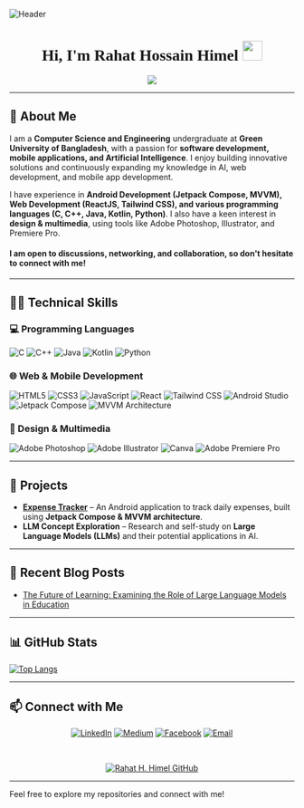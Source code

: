 ![Header](https://github.com/halfrost/halfrost/blob/master/icons/header_1.png)

<h1 align="center" style="font-family:caveat">Hi, I'm Rahat Hossain Himel <img src="https://media.giphy.com/media/hvRJCLFzcasrR4ia7z/giphy.gif" width="35"></h1>

<p align="center">
  <a href="https://github.com/DenverCoder1/readme-typing-svg">
    <img src="https://readme-typing-svg.herokuapp.com?lines=Computer+Science+Undergraduate;Android+Developer;AI+Enthusiast;Always+learning+new+things&center=true&width=500&height=50">
  </a>
</p>

---

## 📖 About Me

I am a **Computer Science and Engineering** undergraduate at **Green University of Bangladesh**, with a passion for **software development, mobile applications, and Artificial Intelligence**. I enjoy building innovative solutions and continuously expanding my knowledge in AI, web development, and mobile app development.

I have experience in **Android Development (Jetpack Compose, MVVM), Web Development (ReactJS, Tailwind CSS), and various programming languages (C, C++, Java, Kotlin, Python)**. I also have a keen interest in **design & multimedia**, using tools like Adobe Photoshop, Illustrator, and Premiere Pro.

#### I am open to discussions, networking, and collaboration, so don't hesitate to connect with me!

---

## 🧑‍💻 Technical Skills

### 💻 Programming Languages
![C](https://img.shields.io/badge/-C-00599C?style=flat&logo=C&logoColor=white)
![C++](https://img.shields.io/badge/-C++-00599C?style=flat&logo=C%2B%2B&logoColor=white)
![Java](https://img.shields.io/badge/-Java-ED8B00?style=flat&logo=Java&logoColor=white)
![Kotlin](https://img.shields.io/badge/-Kotlin-0095D5?style=flat&logo=Kotlin&logoColor=white)
![Python](https://img.shields.io/badge/-Python-3776AB?style=flat&logo=Python&logoColor=white)

### 🌐 Web & Mobile Development
![HTML5](https://img.shields.io/badge/-HTML5-E34F26?style=flat&logo=HTML5&logoColor=white)
![CSS3](https://img.shields.io/badge/-CSS3-1572B6?style=flat&logo=CSS3&logoColor=white)
![JavaScript](https://img.shields.io/badge/-JavaScript-F7DF1E?style=flat&logo=JavaScript&logoColor=black)
![React](https://img.shields.io/badge/-React-20232A?style=flat&logo=React&logoColor=61DAFB)
![Tailwind CSS](https://img.shields.io/badge/-Tailwind%20CSS-06B6D4?style=flat&logo=tailwind-css&logoColor=white)
![Android Studio](https://img.shields.io/badge/-Android%20Studio-3DDC84?style=flat&logo=android-studio&logoColor=white)
![Jetpack Compose](https://img.shields.io/badge/-Jetpack%20Compose-4285F4?style=flat&logo=android&logoColor=white)
![MVVM Architecture](https://img.shields.io/badge/-MVVM-FF6F00?style=flat&logo=android&logoColor=white)

### 🎨 Design & Multimedia
![Adobe Photoshop](https://img.shields.io/badge/-Adobe%20Photoshop-001932?style=flat&logo=adobe%20photoshop&logoColor=white)
![Adobe Illustrator](https://img.shields.io/badge/-Adobe%20Illustrator-FF9A00?style=flat&logo=adobe%20illustrator&logoColor=white)
![Canva](https://img.shields.io/badge/-Canva-00C4CC?style=flat&logo=Canva&logoColor=white)
![Adobe Premiere Pro](https://img.shields.io/badge/-Adobe%20Premiere%20Pro-9999FF?style=flat&logo=Adobe%20Premiere%20Pro&logoColor=white)

---

## 📂 Projects
- **[Expense Tracker](https://github.com/itshimelz/Expense-Tracker)** – An Android application to track daily expenses, built using **Jetpack Compose & MVVM architecture**.
- **LLM Concept Exploration** – Research and self-study on **Large Language Models (LLMs)** and their potential applications in AI.

---

## 📰 Recent Blog Posts
- [The Future of Learning: Examining the Role of Large Language Models in Education](https://medium.com/@itshimelz/largelarge-language-model-and-its-impact-and-possibilities-on-the-education-system-c0314b1dc0c9)

---

## 📊 GitHub Stats

[![Top Langs](https://github-readme-stats.vercel.app/api/top-langs/?username=itshimelz&layout=compact)](https://github.com/itshimelz/github-readme-stats)

---

## 📫 Connect with Me

<p align="center">
  <a href="https://www.linkedin.com/in/itshimelz/"><img src="https://img.shields.io/badge/LinkedIn-0077B5?style=flat&logo=linkedin&logoColor=white" alt="LinkedIn" /></a>
  <a href="https://medium.com/@itshimelz"><img src="https://img.shields.io/badge/Medium-12100E?style=flat&logo=medium&logoColor=white" alt="Medium" /></a>
  <a href="https://www.facebook.com/itshimelz"><img src="https://img.shields.io/badge/Facebook-1877F2?style=flat&logo=facebook&logoColor=white" alt="Facebook" /></a>
  <a href="mailto:himelhasan1215@gmail.com"><img src="https://img.shields.io/badge/Email-D14836?style=flat&logo=gmail&logoColor=white" alt="Email" /></a>
</p>

<br>
<p align="center">
  <a href="https://github.com/itshimelz"><img alt="Rahat H. Himel GitHub" src="https://img.shields.io/github/followers/itshimelz?label=Followers&style=social"></a>
</p>

---

Feel free to explore my repositories and connect with me!
